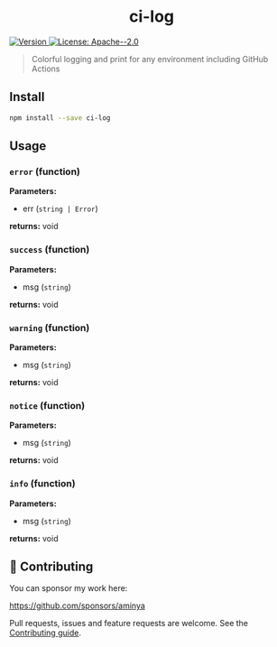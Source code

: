 <h1 align="center">ci-log</h1>
<p>
  <a href="https://www.npmjs.com/package/ci-log" target="_blank">
    <img alt="Version" src="https://img.shields.io/npm/v/ci-log.svg">
  </a>
  <a href="#" target="_blank">
    <img alt="License: Apache--2.0" src="https://img.shields.io/badge/License-Apache--2.0-yellow.svg" />
  </a>
</p>

> Colorful logging and print for any environment including GitHub Actions

## Install

```sh
npm install --save ci-log
```

## Usage

<!-- INSERT GENERATED DOCS START -->

### `error` (function)

**Parameters:**

- err (`string | Error`)

**returns:** void

### `success` (function)

**Parameters:**

- msg (`string`)

**returns:** void

### `warning` (function)

**Parameters:**

- msg (`string`)

**returns:** void

### `notice` (function)

**Parameters:**

- msg (`string`)

**returns:** void

### `info` (function)

**Parameters:**

- msg (`string`)

**returns:** void

<!-- INSERT GENERATED DOCS END -->

## 🤝 Contributing

You can sponsor my work here:

https://github.com/sponsors/aminya

Pull requests, issues and feature requests are welcome.
See the [Contributing guide](https://github.com/aminya/setup-cpp/blob/master/CONTRIBUTING.md).
